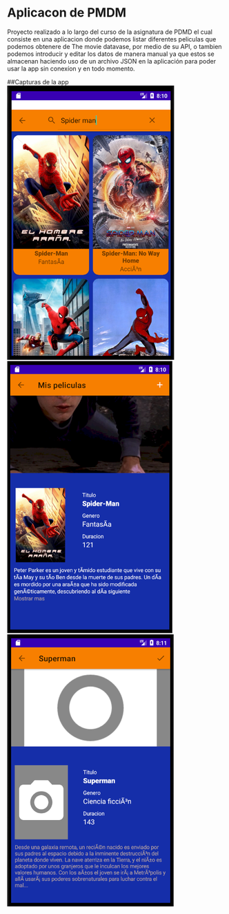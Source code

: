 # Aplicacon de PMDM
Proyecto realizado a lo largo del curso de la asignatura de PDMD el cual consiste en una aplicacion donde 
podemos listar diferentes peliculas que podemos obtenere de The movie datavase, por medio de su API, o tambien podemos
introducir y editar los datos de manera manual ya que estos se almacenan haciendo uso de un archivo JSON en la aplicación
para poder usar la app sin conexíon y en todo momento.

##Capturas de la app
![Alt text](/Screenshots/Lista.png?raw=true "Pantalla de la lista")
![Alt text](/Screenshots/Detalles.png?raw=true "Pantalla de los detalles de una pelicula")
![Alt text](/Screenshots/Edicion.png?raw=true "Edición de una película almacenada")

